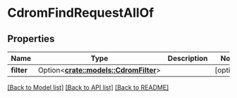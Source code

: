 # CdromFindRequestAllOf

## Properties

Name | Type | Description | Notes
------------ | ------------- | ------------- | -------------
**filter** | Option<[**crate::models::CdromFilter**](CDROMFilter.md)> |  | [optional]

[[Back to Model list]](../README.md#documentation-for-models) [[Back to API list]](../README.md#documentation-for-api-endpoints) [[Back to README]](../README.md)


